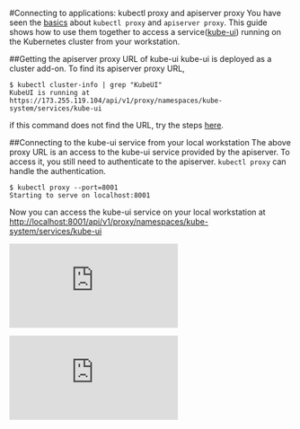 ﻿#Connecting to applications: kubectl proxy and apiserver proxy
You have seen the [basics](../../docs/accessing-the-cluster.md) about `kubectl proxy` and `apiserver proxy`. This guide shows how to use them together to access a service([kube-ui](../../docs/ui.md)) running on the Kubernetes cluster from your workstation.


##Getting the apiserver proxy URL of kube-ui
kube-ui is deployed as a cluster add-on. To find its apiserver proxy URL,
```
$ kubectl cluster-info | grep "KubeUI"
KubeUI is running at https://173.255.119.104/api/v1/proxy/namespaces/kube-system/services/kube-ui
```
if this command does not find the URL, try the steps [here](../../docs/ui.md#accessing-the-ui).


##Connecting to the kube-ui service from your local workstation
The above proxy URL is an access to the kube-ui service provided by the apiserver. To access it, you still need to authenticate to the apiserver. `kubectl proxy` can handle the authentication.
```
$ kubectl proxy --port=8001
Starting to serve on localhost:8001
```
Now you can access the kube-ui service on your local workstation at [http://localhost:8001/api/v1/proxy/namespaces/kube-system/services/kube-ui](http://localhost:8001/api/v1/proxy/namespaces/kube-system/services/kube-ui)


[![Analytics](https://kubernetes-site.appspot.com/UA-36037335-10/GitHub/docs/user-guide/connecting-to-applications-1.md?pixel)]()


[![Analytics](https://kubernetes-site.appspot.com/UA-36037335-10/GitHub/docs/user-guide/connecting-to-applications-proxy.md?pixel)]()
